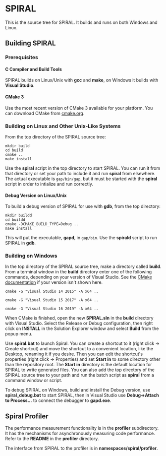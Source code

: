 SPIRAL
======

This is the source tree for SPIRAL.  It builds and runs on both Windows and Linux.

## Building SPIRAL
### Prerequisites

#### C Compiler and Build Tools

SPIRAL builds on Linux/Unix with **gcc** and **make**, on Windows it builds with **Visual Studio**.

#### CMake 3

Use the most recent version of CMake 3 available for your platform.  You can download CMake from [cmake.org](http://cmake.org/download/).

### Building on Linux and Other Unix-Like Systems

From the top directory of the SPIRAL source tree:
```
mkdir build
cd build
cmake ..
make install
```

Use the **spiral** script in the top directory to start SPIRAL.  You can run it from that directory or set your path to include
it and run **spiral** from elsewhere.  The actual executable is ```gap/bin/gap```, but it must be started
with the **spiral** script in order to intialize and run correctly.

#### Debug Version on Linux/Unix

To build a debug version of SPIRAL for use with **gdb**, from the top directory:
```
mkdir buildd
cd buildd
cmake -DCMAKE_BUILD_TYPE=Debug ..
make install
```

This will put the executable, **gapd**, in ```gap/bin```.  Use the **spirald** script to run SPIRAL in **gdb**.

### Building on Windows

In the top directory of the SPIRAL source tree, make a directory called **build**.  From a terminal window in the **build**
directory enter one of the following commands, depending on your version of Visual Studio.  See the 
[CMake documentation](https://cmake.org/cmake/help/latest/manual/cmake-generators.7.html#visual-studio-generators)
if your version isn't shown here.

```
cmake -G "Visual Studio 14 2015" -A x64 ..

cmake -G "Visual Studio 15 2017" -A x64 ..

cmake -G "Visual Studio 16 2019" -A x64 ..
```

When CMake is finished, open the new **SPIRAL.sln** in the **build** directory with Visual Studio.  Select the Release or Debug configuration,
then right click on **INSTALL** in the Solution Explorer window and select **Build** from the popup menu.

Use **spiral.bat** to launch Spiral.  You can create a shortcut to 
it (right click -> Create shortcut) and move the shortcut to a convenient location, like the Desktop, 
renaming it if you desire.  Then you can edit the shortcut's properties (right click -> Properties) and 
set **Start in** to some directory other than the repository root.  The **Start in** directory is the 
default location for SPIRAL to write generated files.  You can also add the top directory of the SPIRAL source tree
to your path and run the batch script as **spiral** from a command window or script.

To debug SPIRAL on Windows, build and install the Debug version, use **spiral_debug.bat** to start SPIRAL, then in Visual Studio use
**Debug->Attach to Process...** to connect the debugger to **gapd.exe**.

Spiral Profiler
--------------

The performance measurement functionality is in the **profiler** subdirectory.  It has the 
mechanisms for asynchronously measuring code performance.  Refer to the **README** in 
the **profiler** directory.

The interface from SPIRAL to the profiler is in **namespaces/spiral/profiler**.
